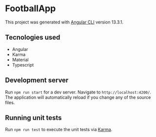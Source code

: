 # FootballApp

This project was generated with [Angular CLI](https://github.com/angular/angular-cli) version 13.3.1.
## Tecnologies  used 
-   Angular
-   Karma
-   Material
-   Typescript

## Development server

Run `npm run start` for a dev server. Navigate to `http://localhost:4200/`. The application will automatically reload if you change any of the source files.

## Running unit tests

Run `npm run test` to execute the unit tests via [Karma](https://karma-runner.github.io).

